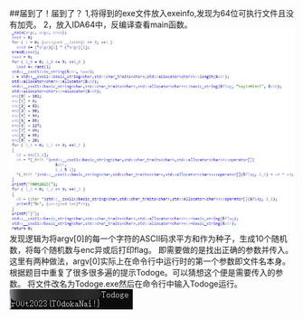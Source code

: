 ##届到了！届到了？
1,将得到的exe文件放入exeinfo,发现为64位可执行文件且没有加壳。
2，放入IDA64中，反编译查看main函数。
![](1.JPG)
发现逻辑为将argv[0]的每一个字符的ASCII码求平方和作为种子，生成10个随机数，将每个随机数与enc异或后打印flag。
即需要做的是找出正确的参数并传入。
这里有两种做法，argv[0]实际上在命令行中运行时的第一个参数即文件名本身。
根据题目中重复了很多很多遍的提示Todoge。可以猜想这个便是需要传入的参数。
将文件改名为Todoge.exe然后在命令行中输入Todoge运行。
![](2.JPG)